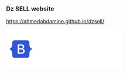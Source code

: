 ### Dz SELL website 

https://ahmedabdamine.github.io/dzsell/


<img src="assets/images/logo/logo.svg" alt="Logo" />
